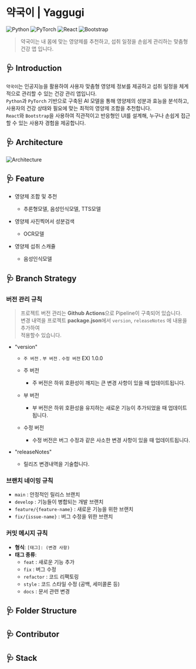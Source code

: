 # 약국이 | Yaggugi
![Python](https://img.shields.io/badge/Python-v3.10.8-3776AB?style=for-the-badge&logo=python&logoColor=white)
![PyTorch](https://img.shields.io/badge/PyTorch-v2.1.0-EE4C2C?style=for-the-badge&logo=pytorch&logoColor=white)
![React](https://img.shields.io/badge/React-v18.3.1-61DAFB?style=for-the-badge&logo=react&logoColor=white)
![Bootstrap](https://img.shields.io/badge/Bootstrap-v5.3.1-7952B3?style=for-the-badge&logo=bootstrap&logoColor=white)

> 약국이는 내 몸에 맞는 영양제를 추천하고, 섭취 일정을 손쉽게 관리하는 맞춤형 건강 앱 입니다.

## 🩺 **Introduction**

```약국이```는 인공지능을 활용하여 사용자 맞춤형 영양제 정보를 제공하고 섭취 일정을 체계적으로 관리할 수 있는 건강 관리 앱입니다.<br />
```Python```과 ```PyTorch``` 기반으로 구축된 AI 모델을 통해 영양제의 성분과 효능을 분석하고,<br />
사용자의 건강 상태와 필요에 맞는 최적의 영양제 조합을 추천합니다.<br />
```React```와 ```Bootstrap```을 사용하여 직관적이고 반응형인 UI를 설계해, 누구나 손쉽게 접근할 수 있는 사용자 경험을 제공합니다.<br />

## 🩺 **Architecture**

![Architecture](https://github.com/user-attachments/assets/3d833756-c761-4cbd-9500-84ad59113859)

## 🩺 **Feature**
+ 영양제 조합 및 추천
  + 추론형모델, 음성인식모델, TTS모델

+ 영양제 사진찍어서 성분검색
  + OCR모델

+ 영양제 섭취 스캐쥴
  + 음성인식모델

## 🩺 **Branch Strategy**

### 버전 관리 규칙
> 프로젝트 버전 관리는 **Github Actions**으로 Pipeline이 구축되어 있습니다.<br />
> 변경 내역을 프로젝트 **package.json**에서 `version`, `releaseNotes` 에 내용을 추가하여<br />
> 적용할수 있습니다.

- "version"
  - `주 버전` . `부 버전` . `수정 버전` EX) 1.0.0
    
  - 주 버전
    - 주 버전은 하위 호환성이 깨지는 큰 변경 사항이 있을 때 업데이트됩니다.
      
  - 부 버전
    - 부 버전은 하위 호환성을 유지하는 새로운 기능이 추가되었을 때 업데이트됩니다.
      
  - 수정 버전
    - 수정 버전은 버그 수정과 같은 사소한 변경 사항이 있을 때 업데이트됩니다.

- "releaseNotes"
  - 릴리즈 변경내역을 기술합니다. 

### 브랜치 네이밍 규칙

- `main` : 안정적인 릴리스 브랜치
- `develop` : 기능들이 병합되는 개발 브랜치
- `feature/{feature-name}` : 새로운 기능을 위한 브랜치
- `fix/{issue-name}` : 버그 수정을 위한 브랜치

### 커밋 메시지 규칙

- **형식**: `[태그]: (변경 사항)`
- **태그 종류**:
  - `feat` : 새로운 기능 추가
  - `fix` : 버그 수정
  - `refactor` : 코드 리팩토링
  - `style` : 코드 스타일 수정 (공백, 세미콜론 등)
  - `docs` : 문서 관련 변경

## 🩺 **Folder Structure**

## 🩺 **Contributor**

## 🩺 **Stack**
